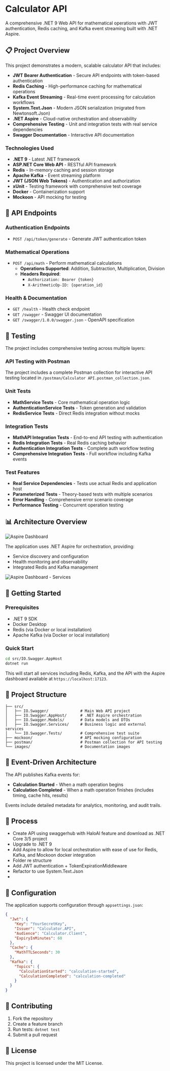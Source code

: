 # Calculator API

A comprehensive .NET 9 Web API for mathematical operations with JWT authentication, Redis caching, and Kafka event streaming built with .NET Aspire.

## 📋 Project Overview

This project demonstrates a modern, scalable calculator API that includes:

- **JWT Bearer Authentication** - Secure API endpoints with token-based authentication
- **Redis Caching** - High-performance caching for mathematical operations
- **Kafka Event Streaming** - Real-time event processing for calculation workflows
- **System.Text.Json** - Modern JSON serialization (migrated from Newtonsoft.Json)
- **.NET Aspire** - Cloud-native orchestration and observability
- **Comprehensive Testing** - Unit and integration tests with real service dependencies
- **Swagger Documentation** - Interactive API documentation

### Technologies Used
- **.NET 9** - Latest .NET framework
- **ASP.NET Core Web API** - RESTful API framework
- **Redis** - In-memory caching and session storage
- **Apache Kafka** - Event streaming platform
- **JWT (JSON Web Tokens)** - Authentication and authorization
- **xUnit** - Testing framework with comprehensive test coverage
- **Docker** - Containerization support
- **Mockoon** - API mocking for testing

## 🚀 API Endpoints

### Authentication Endpoints
- `POST /api/token/generate` - Generate JWT authentication token

### Mathematical Operations
- `POST /api/math` - Perform mathematical calculations
  - **Operations Supported**: Addition, Subtraction, Multiplication, Division
  - **Headers Required**: 
    - `Authorization: Bearer {token}`
    - `X-ArithmeticOp-ID: {operation_id}`

### Health & Documentation
- `GET /health` - Health check endpoint
- `GET /swagger` - Swagger UI documentation
- `GET /swagger/1.0.0/swagger.json` - OpenAPI specification

## 🧪 Testing

The project includes comprehensive testing across multiple layers:

### API Testing with Postman

<!-- ![Postman API Testing](images/postman.gif) -->
<!-- Postman GIF temporarily removed due to file size - will be added back with Git LFS -->

The project includes a complete Postman collection for interactive API testing located in `/postman/Calculator API.postman_collection.json`.

### Unit Tests
- **MathService Tests** - Core mathematical operation logic
- **AuthenticationService Tests** - Token generation and validation
- **RedisService Tests** - Direct Redis integration without mocks

### Integration Tests  
- **MathAPI Integration Tests** - End-to-end API testing with authentication
- **Redis Integration Tests** - Real Redis caching behavior
- **Authentication Integration Tests** - Complete auth workflow testing
- **Comprehensive Integration Tests** - Full workflow including Kafka events

### Test Features
- **Real Service Dependencies** - Tests use actual Redis and application host
- **Parameterized Tests** - Theory-based tests with multiple scenarios
- **Error Handling** - Comprehensive error scenario coverage
- **Performance Testing** - Concurrent operation testing

## 📊 Architecture Overview

![Aspire Dashboard](images/AspireDashboard01.jpg)

The application uses .NET Aspire for orchestration, providing:
- Service discovery and configuration
- Health monitoring and observability
- Integrated Redis and Kafka management

![Aspire Dashboard - Services](images/AspireDashboard02.jpg)

## 🔧 Getting Started

### Prerequisites
- .NET 9 SDK
- Docker Desktop
- Redis (via Docker or local installation)
- Apache Kafka (via Docker or local installation)

### Quick Start

```bash
cd src/IO.Swagger.AppHost
dotnet run
```

This will start all services including Redis, Kafka, and the API with the Aspire dashboard available at `https://localhost:17123`.

## 📁 Project Structure

```
├── src/
│   ├── IO.Swagger/              # Main Web API project
│   ├── IO.Swagger.AppHost/      # .NET Aspire orchestration
│   ├── IO.Swagger.Models/       # Data models and DTOs
│   ├── IO.Swagger.Services/     # Business logic and external services
│   └── IO.Swagger.Tests/        # Comprehensive test suite
├── mockoon/                     # API mocking configuration
├── postman/                     # Postman collection for API testing
└── images/                      # Documentation images
```

## 🔄 Event-Driven Architecture

The API publishes Kafka events for:
- **Calculation Started** - When a math operation begins
- **Calculation Completed** - When a math operation finishes (includes timing, cache hits, results)

Events include detailed metadata for analytics, monitoring, and audit trails.

## 🚀 Process

- Create API using swaggerhub with HaloAI feature and download as .NET Core 3/5 project
- Upgrade to .NET 9 
- Add Aspire to allow for local orchestration with ease of use for Redis, Kafka, and Mockoon docker integration
- Folder re structure
- Add JWT authentication + TokenExpirationMiddleware
- Refactor to use System.Text.Json
- 

## 📝 Configuration

The application supports configuration through `appsettings.json`:

```json
{
  "Jwt": {
    "Key": "YourSecretKey",
    "Issuer": "Calculator.API",
    "Audience": "Calculator.Client",
    "ExpiryInMinutes": 60
  },
  "Cache": {
    "MathTTLSeconds": 30
  },
  "Kafka": {
    "Topics": {
      "CalculationStarted": "calculation-started",
      "CalculationCompleted": "calculation-completed"
    }
  }
}
```

## 🤝 Contributing

1. Fork the repository
2. Create a feature branch
3. Run tests: `dotnet test`
4. Submit a pull request

## 📄 License

This project is licensed under the MIT License.
